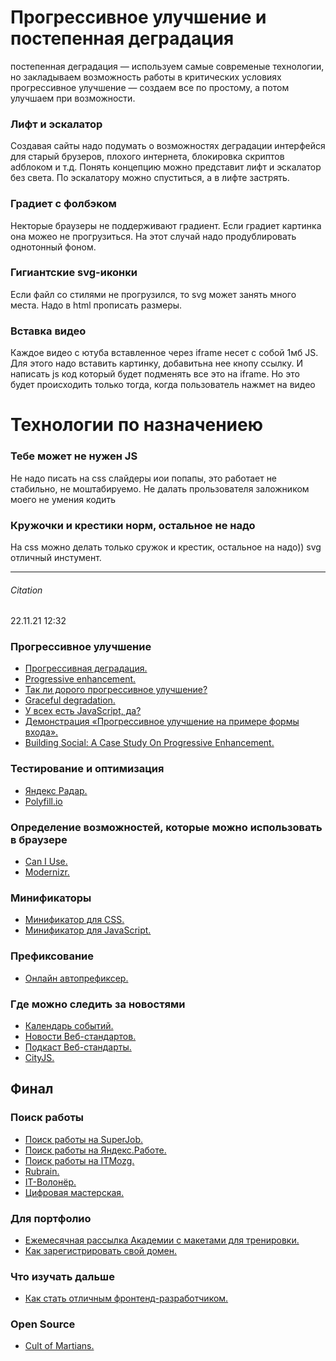  # Прогрессивное улучшение и постепенная деградация
  постепенная деградация — используем самые современые технологии, но закладываем возможность работы в критических условиях
  прогрессивное улучшение — создаем все по простому, а потом улучшаем при возможности.
 
 ### Лифт и эскалатор
 Создавая сайты надо подумать о возможностях деградации интерфейся для старый брузеров, плохого интернета, блокировка скриптов adблоком и т.д.
 Понять концепцию можно представит лифт и эскалатор без света. По эскалатору можно спуститься, а в лифте застрять.
 
 ### Градиет с фолбэком
 Некторые браузеры не поддерживают градиент. Если градиет картинка она можео не прогрузиться. На этот случай надо продублировать однотонный фоном. 
 
 ### Гигиантские svg-иконки
 Если файл со стилями не прогрузился, то svg  может занять много места. Надо в html  прописать размеры. 
 ### Вставка видео
 Каждое видео с ютуба вставленное через iframe несет с собой 1мб JS. Для этого надо вставить картинку, добавитьна нее кнопу ссылку. И написать js  код который будет подменять все это на iframe. Но это будет происходить только тогда, когда пользователь нажмет на видео
 
 # Технологии по назначениею
 
 ### Тебе может не нужен JS
 Не надо писать на css слайдеры иои попапы, это работает не стабильно, не моштабируемо. Не далать прользователя заложником моего не умения кодить
 
 ### Кружочки и крестики норм, остальное не надо
 На css можно делать только сружок и крестик, остальное на надо)) svg отличный инстумент.
 
 ---
 ###### Citation
 22.11.21 12:32
 ### Прогрессивное улучшение
- [Прогрессивная деградация.](https://youtu.be/sZleJiCCWP8)
- [Progressive enhancement.](https://htmlacademy.ru/blog/7-progressive-enhancement)
- [Так ли дорого прогрессивное улучшение?](https://htmlacademy.ru/blog/8-is-it-expensive-to-progressive-enhancement)
- [Graceful degradation.](https://htmlacademy.ru/blog/6-graceful-degradation)
- [У всех есть JavaScript, да?](https://github.com/FrontenderMagazine/everyone-has-js/blob/master/rus.md)
- [Демонстрация «Прогрессивное улучшение на примере формы входа».](https://htmlacademy.ru/demos/1)
- [Building Social: A Case Study On Progressive Enhancement.](https://www.smashingmagazine.com/2016/09/building-social-a-case-study-on-progressive-enhancement/)
### Тестирование и оптимизация
- [Яндекс Радар.](https://radar.metrika.yandex/browsers)
- [Polyfill.io](https://polyfill.io/)
### Определение возможностей, которые можно использовать в браузере
- [Can I Use.](http://caniuse.com/)
- [Modernizr.](http://modernizr.com/)
### Минификаторы
- [Минификатор для CSS.](http://css.github.io/csso/csso.html)
- [Минификатор для JavaScript.](https://jscompress.com/)
### Префиксование
- [Онлайн автопрефиксер.](http://autoprefixer.github.io/ru/)
### Где можно следить за новостями
- [Календарь событий.](https://github.com/web-standards-ru/calendar)
- [Новости Веб-стандартов.](https://vk.com/webstandards_ru)
- [Подкаст Веб-стандарты.](https://itunes.apple.com/ru/podcast/veb-standarty/id1080500016)
- [CityJS.](https://github.com/web-standards-ru/cityjs-list)
## Финал
### Поиск работы
- [Поиск работы на SuperJob.](https://goo.gl/PUfwub)
- [Поиск работы на Яндекс.Работе.](https://goo.gl/qvzt64)
- [Поиск работы на ITMozg.](https://goo.gl/67gQcd)
- [Rubrain.](http://www.rubrain.com/)
- [IT-Волонёр.](https://itv.te-st.ru/)
- [Цифровая мастерская.](https://it.falanster.by/index-ru.html)
### Для портфолио
- [Ежемесячная рассылка Академии с макетами для тренировки.](https://htmlacademy.ru/email)
- [Как зарегистрировать свой домен.](https://htmlacademy.ru/blog/48-how-to-register-domain)
### Что изучать дальше
- [Как стать отличным фронтенд-разработчиком.](https://habrahabr.ru/company/friifond/blog/293936/)
### Open Source
- [Cult of Martians.](http://cultofmartians.com/)